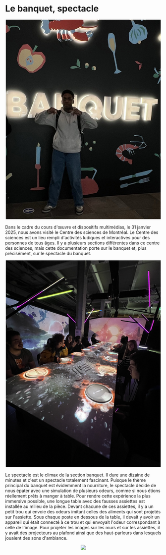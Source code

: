 <h1> Le banquet, spectacle </h1> 

<p  align="center">
    <img src="/centre_des_sciences/media/stan_banquet.jpg" width="500px">
</p>

Dans le cadre du cours d'œuvre et dispositifs multimédias, le 31 janvier 2025, nous avons visité le Centre des sciences de Montréal. Le Centre des sciences est un lieu rempli d'activités ludiques et interactives pour des personnes de tous âges. Il y a plusieurs sections différentes dans ce centre des sciences, mais cette documentation porte sur le banquet et, plus précisément, sur le spectacle du banquet. 

<p  align="center">
    <img src="/centre_des_sciences/media/spectacle.jpg" width="500px">
</p>

Le spectacle est le climax de la section banquet. Il dure une dizaine de minutes et c'est un spectacle totalement fascinant. Puisque le thème principal du banquet est évidemment la nourriture, le spectacle décide de nous épater avec une simulation de plusieurs odeurs, comme si nous étions réellement prêts à manger à table. Pour rendre cette expérience la plus immersive possible, une longue table avec des fausses assiettes est installée au milieu de la pièce. Devant chacune de ces assiettes, il y a un petit trou qui envoie des odeurs imitant celles des aliments qui sont projetés sur l'assiette. Sous chaque poste en dessous de la table, il devait y avoir un appareil qui était connecté à ce trou et qui envoyait l'odeur correspondant à celle de l'image. Pour projeter les images sur les murs et sur les assiettes, il y avait des projecteurs au plafond ainsi que des haut-parleurs dans lesquels jouaient des sons d'ambiance.

<p  align="center">
    <img src="/centre_des_sciences/media/projector.png" width="500px">
</p>
